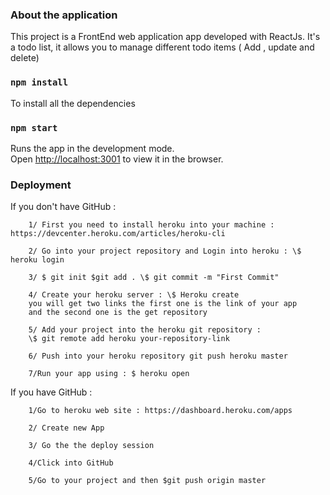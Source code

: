 ### About the application

This project is a FrontEnd web application app developed with ReactJs.
It's a todo list, it allows you to manage different todo items ( Add , update and delete)

### `npm install`

To install all the dependencies

### `npm start`

Runs the app in the development mode.<br>
Open [http://localhost:3001](http://localhost:3001) to view it in the browser.

### Deployment

If you don't have GitHub :

        1/ First you need to install heroku into your machine : https://devcenter.heroku.com/articles/heroku-cli

        2/ Go into your project repository and Login into heroku : \$ heroku login

        3/ $ git init $git add . \$ git commit -m "First Commit"

        4/ Create your heroku server : \$ Heroku create
        you will get two links the first one is the link of your app
        and the second one is the get repository

        5/ Add your project into the heroku git repository :
        \$ git remote add heroku your-repository-link

        6/ Push into your heroku repository git push heroku master

        7/Run your app using : $ heroku open

If you have GitHub :

        1/Go to heroku web site : https://dashboard.heroku.com/apps

        2/ Create new App

        3/ Go the the deploy session

        4/Click into GitHub

        5/Go to your project and then $git push origin master
